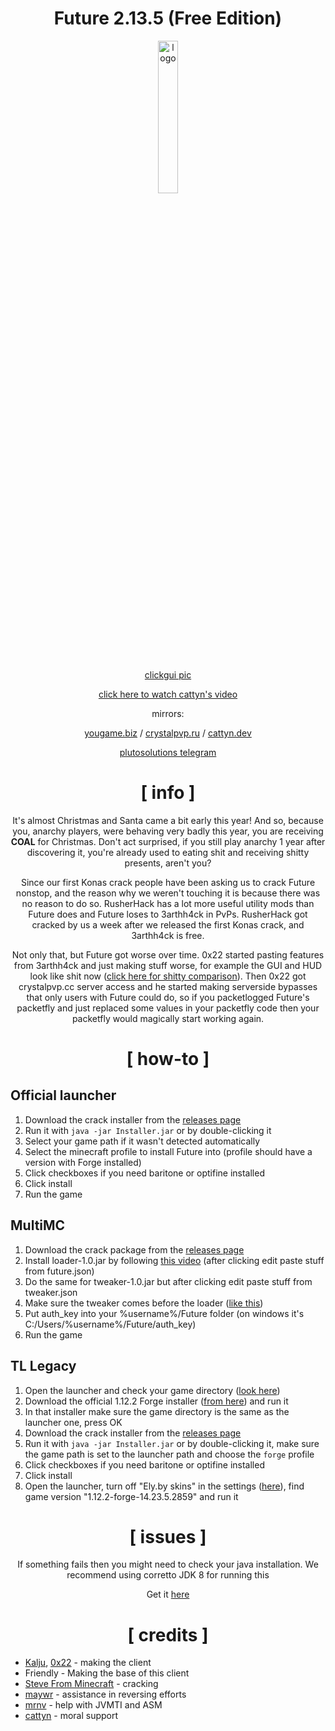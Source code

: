 <div align="center">

# Future 2.13.5 (Free Edition)
  
<img src="https://crystalpvp.ru/future/logo.png" alt="logo" width="25%" />
<br> <br>
  
[clickgui pic](https://crystalpvp.ru/future/clickgui.png)
  
[click here to watch cattyn's video](https://www.youtube.com/watch?v=-wcOiZL6sXg)
  
mirrors:
  
[yougame.biz](https://yougame.biz/threads/277616) / [crystalpvp.ru](https://crystalpvp.ru/future) / [cattyn.dev](https://cattyn.dev/future)

[plutosolutions telegram](https://t.me/plutosolutions)
  
# [ info ]
  
It's almost Christmas and Santa came a bit early this year! And so, because you, anarchy players, were behaving very badly this year, you are receiving **COAL** for Christmas. Don't act surprised, if you still play anarchy 1 year after discovering it, you're already used to eating shit and receiving shitty presents, aren't you?

Since our first Konas crack people have been asking us to crack Future nonstop, and the reason why we weren't touching it is because there was no reason to do so.
RusherHack has a lot more useful utility mods than Future does and Future loses to 3arthh4ck in PvPs. RusherHack got cracked by us a week after we released the first Konas crack, and 3arthh4ck is free.
  
Not only that, but Future got worse over time. 0x22 started pasting features from 3arthh4ck and just making stuff worse, for example the GUI and HUD look like shit now ([click here for shitty comparison](https://crystalpvp.ru/future/comparison.png)). Then 0x22 got crystalpvp.cc server access and he started making serverside bypasses that only users with Future could do, so if you packetlogged Future's packetfly and just replaced some values in your packetfly code then your packetfly would magically start working again.

# [ how-to ]

</div>

## Official launcher

1. Download the crack installer from the [releases page](https://github.com/PlutoSolutions/Future/releases)
2. Run it with `java -jar Installer.jar` or by double-clicking it
3. Select your game path if it wasn't detected automatically
4. Select the minecraft profile to install Future into (profile should have a version with Forge installed)
5. Click checkboxes if you need baritone or optifine installed
6. Click install
7. Run the game

## MultiMC
1. Download the crack package from the [releases page](https://github.com/PlutoSolutions/Future/releases)
2. Install loader-1.0.jar by following [this video](https://youtu.be/-4XayCqZI1g?t=36) (after clicking edit paste stuff from future.json)
3. Do the same for tweaker-1.0.jar but after clicking edit paste stuff from tweaker.json
4. Make sure the tweaker comes before the loader ([like this](https://crystalpvp.ru/future/multimc.png))
5. Put auth_key into your %username%/Future folder (on windows it's C:/Users/%username%/Future/auth_key)
6. Run the game

## TL Legacy
1. Open the launcher and check your game directory ([look here](https://crystalpvp.ru/future/tlenglish.png))
2. Download the official 1.12.2 Forge installer ([from here](https://maven.minecraftforge.net/net/minecraftforge/forge/1.12.2-14.23.5.2859/forge-1.12.2-14.23.5.2859-installer.jar)) and run it
3. In that installer make sure the game directory is the same as the launcher one, press OK
4. Download the crack installer from the [releases page](https://github.com/PlutoSolutions/Future/releases)
5. Run it with `java -jar Installer.jar` or by double-clicking it, make sure the game path is set to the launcher path and choose the `forge` profile
6. Click checkboxes if you need baritone or optifine installed
7. Click install
8. Open the launcher, turn off "Ely.by skins" in the settings ([here](https://crystalpvp.ru/future/tl2english.png)), find game version "1.12.2-forge-14.23.5.2859" and run it

<div align="center">
  
# [ issues ]

If something fails then you might need to check your java installation. We recommend using corretto JDK 8 for running this

Get it [here](https://docs.aws.amazon.com/corretto/latest/corretto-8-ug/downloads-list.html)

# [ credits ]

</div>

+ [Kalju](https://github.com/pkalju), [0x22](https://github.com/0-x-2-2) - making the client
+ Friendly - Making the base of this client
+ [Steve From Minecraft](https://github.com/NUMBERONEMINECRAFTFAN) - cracking
+ [maywr](https://github.com/maywr) - assistance in reversing efforts
+ [mrnv](https://github.com/mr-nv) - help with JVMTI and ASM
+ [cattyn](https://github.com/cattyngmd) - moral support
